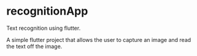 # recognitionApp
Text recognition using flutter.

A simple flutter project that allows the user to capture an image and read the text off the image.

